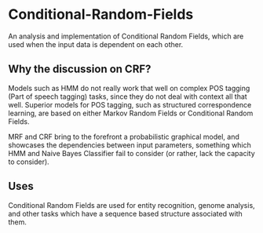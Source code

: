 # Conditional-Random-Fields
An analysis and implementation of Conditional Random Fields, which are used when the input data is dependent on each other.


## Why the discussion on CRF?

Models such as HMM do not really work that well on complex POS tagging (Part of speech tagging) tasks, since they do not deal with context all that well. Superior models for POS tagging, such as structured correspondence learning, are based on either Markov Random Fields or Conditional Random Fields.

MRF and CRF bring to the forefront a probabilistic graphical model, and showcases the dependencies between input parameters, something which HMM and Naive Bayes Classifier fail to consider (or rather, lack the capacity to consider).


## Uses

Conditional Random Fields are used for entity recognition, genome analysis, and other tasks which have a sequence based structure associated with them.
